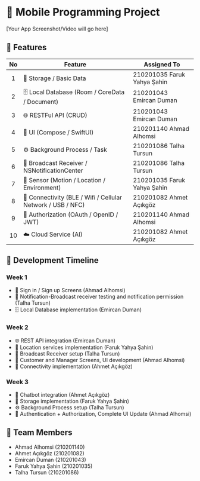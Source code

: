 # 📱 Mobile Programming Project

[Your App Screenshot/Video will go here]

## 🎯 Features

| No | Feature | Assigned To |
|:--:|---------|------------|
| 1 | 💾 Storage / Basic Data | 210201035 Faruk Yahya Şahin |
| 2 | 🗄️ Local Database (Room / CoreData / Document) | 210201043 Emircan Duman |
| 3 | 🌐 RESTFul API (CRUD) | 210201043 Emircan Duman |
| 4 | 🎨 UI (Compose / SwiftUI) | 210201140 Ahmad Alhomsi |
| 5 | ⚙️ Background Process / Task | 210201086 Talha Tursun |
| 6 | 📡 Broadcast Receiver / NSNotificationCenter | 210201086 Talha Tursun |
| 7 | 📱 Sensor (Motion / Location / Environment) | 210201035 Faruk Yahya Şahin |
| 8 | 🔌 Connectivity (BLE / Wifi / Cellular Network / USB / NFC) | 210201082 Ahmet Açıkgöz |
| 9 | 🔐 Authorization (OAuth / OpenID / JWT) | 210201140 Ahmad Alhomsi |
| 10 | ☁️ Cloud Service (AI) | 210201082 Ahmet Açıkgöz |

## 📅 Development Timeline

### Week 1
- 🔐 Sign in / Sign up Screens (Ahmad Alhomsi)
- 🔔 Notification-Broadcast receiver testing and notification permission (Talha Tursun)
- 🗄️ Local Database implementation (Emircan Duman)

### Week 2
- 🌐 REST API integration (Emircan Duman)
- 📍 Location services implementation (Faruk Yahya Şahin)
- 📡 Broadcast Receiver setup (Talha Tursun)
- 🎨 Customer and Manager Screens, UI development (Ahmad Alhomsi)
- 🔌 Connectivity implementation (Ahmet Açıkgöz)

### Week 3
- 🤖 Chatbot integration (Ahmet Açıkgöz)
- 💾 Storage implementation (Faruk Yahya Şahin)
- ⚙️ Background Process setup (Talha Tursun)
- 🔐 Authentication + Authorization, Complete UI Update (Ahmad Alhomsi)

## 👥 Team Members
- Ahmad Alhomsi (210201140)
- Ahmet Açıkgöz (210201082)
- Emircan Duman (210201043)
- Faruk Yahya Şahin (210201035)
- Talha Tursun (210201086)
